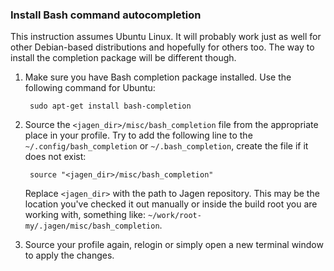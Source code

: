 ### Install Bash command autocompletion

This instruction assumes Ubuntu Linux. It will probably work just as well for
other Debian-based distributions and hopefully for others too. The way to
install the completion package will be different though.

1. Make sure you have Bash completion package installed. Use the following
   command for Ubuntu:

        sudo apt-get install bash-completion

2. Source the `<jagen_dir>/misc/bash_completion` file from the appropriate place
   in your profile. Try to add the following line to the
   `~/.config/bash_completion` or `~/.bash_completion`, create the file if it
   does not exist:

        source "<jagen_dir>/misc/bash_completion"

   Replace `<jagen_dir>` with the path to Jagen repository. This may be the
   location you've checked it out manually or inside the build root you are
   working with, something like: `~/work/root-my/.jagen/misc/bash_completion`.

3. Source your profile again, relogin or simply open a new terminal window to
   apply the changes.
